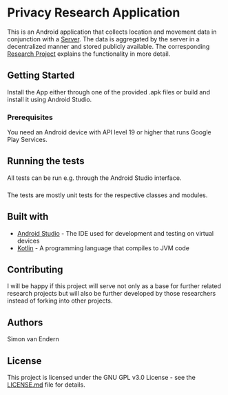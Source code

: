 # Privacy Research Application
This is an Android application that collects location and movement data in conjunction with a [Server](https://github.com/SimonVanEndern/location-server). The data is aggregated by the server in a decentralized manner and stored publicly available. The corresponding [Research Project](https://github.com/SimonVanEndern/tum-thesis-latex) explains the functionality in more detail.

## Getting Started
Install the App either through one of the provided .apk files or build and install it using Android Studio.

### Prerequisites
You need an Android device with API level 19 or higher that runs Google Play Services.

## Running the tests
All tests can be run e.g. through the Android Studio interface.

###
The tests are mostly unit tests for the respective classes and modules.

## Built with

* [Android Studio](https://developer.android.com/studio/) - The IDE used for development and testing on virtual devices
* [Kotlin](https://kotlinlang.org/) - A programming language that compiles to JVM code

## Contributing

I will be happy if this project will serve not only as a base for further related research projects but will also be further developed by those researchers instead of forking into other projects.

## Authors

Simon van Endern

## License

This project is licensed under the GNU GPL v3.0 License - see the [LICENSE.md](LICENSE.md) file for details.